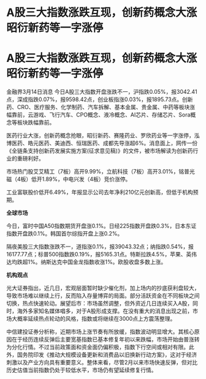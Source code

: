 # A股三大指数涨跌互现，创新药概念大涨昭衍新药等一字涨停

# A股三大指数涨跌互现，创新药概念大涨昭衍新药等一字涨停

金融界3月14日消息
今日A股三大指数开盘涨跌不一，沪指跌0.05%，报3042.41点，深成指跌0.07%，报9598.42点，创业板指涨0.03%，报1895.73点。创新药、CRO、医疗服务、化学制药、汽车拆解、基本金属、贵金属、中药等板块涨幅靠前，云游戏、飞行汽车、CPO概念、液冷概念、AI芯片、存储芯片、Sora概念等板块跌幅靠前。

医药行业大涨，创新药概念抢眼，昭衍新药、赛隆药业、罗欣药业等一字涨停，泓博医药、皓元医药、美迪西、恒瑞医药、成都先导涨超6%。消息面上，网传一份《全链条支持创新药发展实施方案(征求意见稿)》的文件，被市场解读为创新药行业的重磅利好。

市场热门股艾艾精工（7板）高开9.99%，立航科技（7板）高开3.01%，铭普光磁（4板）低开1.89%，中电兴发（4板）竞价涨停。

工业富联股价低开6.49%，年报显示公司去年净利210亿元创新高，但低于机构预期。

**全球市场**

今日，富时中国A50指数期货开盘涨0.1%。日经225指数开盘跌0.3%，日本东证指数开盘跌0.1%。韩国首尔综指开盘上涨0.2%。

隔夜美股三大指数涨跌不一，道指涨0.1%，报39043.32点；纳指跌0.54%，报16177.77点；标普500指数跌0.19%，报5165.31点。特斯拉跌4.5%，苹果、英伟达均跌超1%。纳斯达克中国金龙指数收涨1%。欧股收盘多数上涨。

**机构观点**

光大证券指出，近几日，宏观层面暂时缺少催化剂，加上场内的抄底获利盘较大，导致市场难以继续上行，反而陷入存量博弈的局面。部分活跃资金在不同板块之间切换，热点快速轮动。展望后市：市场虽然调整，但外资近几日连续买入A股，同时，海外多家知名媒体唱多，对于A股形成支撑。在没有重大的消息出现之前，市场大概率延续热点轮动的风格，指数或将继续在3000点上方震荡整理。

中信建投证券分析称，近期市场上涨节奏有所放缓，指数波动明显增大。其核心原因在于经历连续反弹后主要宽基指数已基本修复年初以来跌幅，市场开始由普涨转为分化行情。不过当前政策面和资金面仍偏积极，指数下行空间或相对有限。此外，国务院印发《推动大规模设备更新和消费品以旧换新行动方案》，这对于经济刺激以及产业方向具有重要意义。整体来看，尽管2月以来市场快速反弹，但对比历史估值当前指数仍处于较低水平，市场仍有望延续修复行情。

